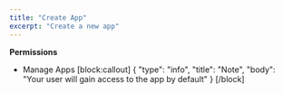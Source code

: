 ```yaml
---
title: "Create App"
excerpt: "Create a new app"
---
```

__Permissions__
- Manage Apps
[block:callout]
{
  "type": "info",
  "title": "Note",
  "body": "Your user will gain access to the app by default"
}
[/block]